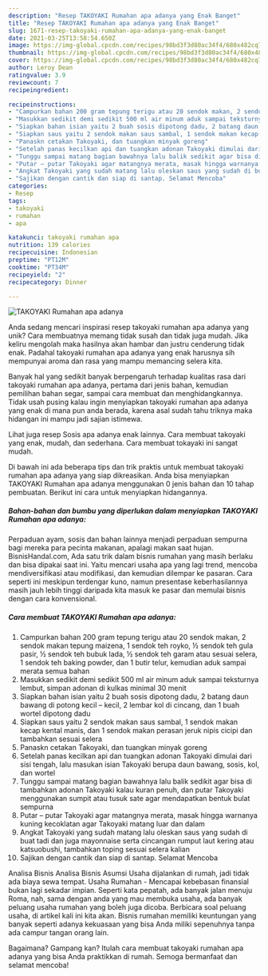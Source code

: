 ```yaml
---
description: "Resep TAKOYAKI Rumahan apa adanya yang Enak Banget"
title: "Resep TAKOYAKI Rumahan apa adanya yang Enak Banget"
slug: 1671-resep-takoyaki-rumahan-apa-adanya-yang-enak-banget
date: 2021-03-25T13:58:54.650Z
image: https://img-global.cpcdn.com/recipes/98bd3f3d80ac34f4/680x482cq70/takoyaki-rumahan-apa-adanya-foto-resep-utama.jpg
thumbnail: https://img-global.cpcdn.com/recipes/98bd3f3d80ac34f4/680x482cq70/takoyaki-rumahan-apa-adanya-foto-resep-utama.jpg
cover: https://img-global.cpcdn.com/recipes/98bd3f3d80ac34f4/680x482cq70/takoyaki-rumahan-apa-adanya-foto-resep-utama.jpg
author: Leroy Dean
ratingvalue: 3.9
reviewcount: 7
recipeingredient:

recipeinstructions:
- "Campurkan bahan 200 gram tepung terigu atau 20 sendok makan, 2 sendok makan tepung maizena, 1 sendok teh royko, ½ sendok teh gula pasir, ½ sendok teh bubuk lada, ½ sendok teh garam atau sesuai selera, 1 sendok teh baking powder, dan 1 butir telur, kemudian aduk sampai merata semua bahan"
- "Masukkan sedikit demi sedikit 500 ml air minum aduk sampai teksturnya lembut, simpan adonan di kulkas minimal 30 menit"
- "Siapkan bahan isian yaitu 2 buah sosis dipotong dadu, 2 batang daun bawang di potong kecil – kecil, 2 lembar kol di cincang, dan 1 buah wortel dipotong dadu"
- "Siapkan saus yaitu 2 sendok makan saus sambal, 1 sendok makan kecap kental manis, dan 1 sendok makan perasan jeruk nipis cicipi dan tambahkan sesuai selera"
- "Panaskn cetakan Takoyaki, dan tuangkan minyak goreng"
- "Setelah panas kecilkan api dan tuangkan adonan Takoyaki dimulai dari sisi tengah, lalu masukan isian Takoyaki berupa daun bawang, sosis, kol, dan wortel"
- "Tunggu sampai matang bagian bawahnya lalu balik sedikit agar bisa di tambahkan adonan Takoyaki kalau kuran penuh, dan putar Takoyaki menggunakan sumpit atau tusuk sate agar mendapatkan bentuk bulat sempurna"
- "Putar – putar Takoyaki agar matangnya merata, masak hingga warnanya kuning kecoklatan agar Takoyaki matang luar dan dalam"
- "Angkat Takoyaki yang sudah matang lalu oleskan saus yang sudah di buat tadi dan juga mayonnaise serta cincangan rumput laut kering atau katsuobushi, tambahkan toping sesuai selera kalian"
- "Sajikan dengan cantik dan siap di santap. Selamat Mencoba"
categories:
- Resep
tags:
- takoyaki
- rumahan
- apa

katakunci: takoyaki rumahan apa 
nutrition: 139 calories
recipecuisine: Indonesian
preptime: "PT12M"
cooktime: "PT34M"
recipeyield: "2"
recipecategory: Dinner

---
```



![TAKOYAKI Rumahan apa adanya](https://img-global.cpcdn.com/recipes/98bd3f3d80ac34f4/680x482cq70/takoyaki-rumahan-apa-adanya-foto-resep-utama.jpg)

Anda sedang mencari inspirasi resep takoyaki rumahan apa adanya yang unik? Cara membuatnya memang tidak susah dan tidak juga mudah. Jika keliru mengolah maka hasilnya akan hambar dan justru cenderung tidak enak. Padahal takoyaki rumahan apa adanya yang enak harusnya sih mempunyai aroma dan rasa yang mampu memancing selera kita.

Banyak hal yang sedikit banyak berpengaruh terhadap kualitas rasa dari takoyaki rumahan apa adanya, pertama dari jenis bahan, kemudian pemilihan bahan segar, sampai cara membuat dan menghidangkannya. Tidak usah pusing kalau ingin menyiapkan takoyaki rumahan apa adanya yang enak di mana pun anda berada, karena asal sudah tahu triknya maka hidangan ini mampu jadi sajian istimewa.

Lihat juga resep Sosis apa adanya enak lainnya. Cara membuat takoyaki yang enak, mudah, dan sederhana. Cara membuat tokayaki ini sangat mudah.


Di bawah ini ada beberapa tips dan trik praktis untuk membuat takoyaki rumahan apa adanya yang siap dikreasikan. Anda bisa menyiapkan TAKOYAKI Rumahan apa adanya menggunakan 0 jenis bahan dan 10 tahap pembuatan. Berikut ini cara untuk menyiapkan hidangannya.

<!--inarticleads1-->

##### Bahan-bahan dan bumbu yang diperlukan dalam menyiapkan TAKOYAKI Rumahan apa adanya:



Perpaduan ayam, sosis dan bahan lainnya menjadi perpaduan sempurna bagi mereka para pecinta makanan, apalagi makan saat hujan. BisnisHandal.com, Ada satu trik dalam bisnis rumahan yang masih berlaku dan bisa dipakai saat ini. Yaitu mencari usaha apa yang lagi trend, mencoba mendiversifikasi atau modifikasi, dan kemudian dilempar ke pasaran. Cara seperti ini meskipun terdengar kuno, namun presentase keberhasilannya masih jauh lebih tinggi daripada kita masuk ke pasar dan memulai bisnis dengan cara konvensional. 

<!--inarticleads2-->

##### Cara membuat TAKOYAKI Rumahan apa adanya:

1. Campurkan bahan 200 gram tepung terigu atau 20 sendok makan, 2 sendok makan tepung maizena, 1 sendok teh royko, ½ sendok teh gula pasir, ½ sendok teh bubuk lada, ½ sendok teh garam atau sesuai selera, 1 sendok teh baking powder, dan 1 butir telur, kemudian aduk sampai merata semua bahan
1. Masukkan sedikit demi sedikit 500 ml air minum aduk sampai teksturnya lembut, simpan adonan di kulkas minimal 30 menit
1. Siapkan bahan isian yaitu 2 buah sosis dipotong dadu, 2 batang daun bawang di potong kecil – kecil, 2 lembar kol di cincang, dan 1 buah wortel dipotong dadu
1. Siapkan saus yaitu 2 sendok makan saus sambal, 1 sendok makan kecap kental manis, dan 1 sendok makan perasan jeruk nipis cicipi dan tambahkan sesuai selera
1. Panaskn cetakan Takoyaki, dan tuangkan minyak goreng
1. Setelah panas kecilkan api dan tuangkan adonan Takoyaki dimulai dari sisi tengah, lalu masukan isian Takoyaki berupa daun bawang, sosis, kol, dan wortel
1. Tunggu sampai matang bagian bawahnya lalu balik sedikit agar bisa di tambahkan adonan Takoyaki kalau kuran penuh, dan putar Takoyaki menggunakan sumpit atau tusuk sate agar mendapatkan bentuk bulat sempurna
1. Putar – putar Takoyaki agar matangnya merata, masak hingga warnanya kuning kecoklatan agar Takoyaki matang luar dan dalam
1. Angkat Takoyaki yang sudah matang lalu oleskan saus yang sudah di buat tadi dan juga mayonnaise serta cincangan rumput laut kering atau katsuobushi, tambahkan toping sesuai selera kalian
1. Sajikan dengan cantik dan siap di santap. Selamat Mencoba


Analisa Bisnis Analisa Bisnis Asumsi Usaha dijalankan di rumah, jadi tidak ada biaya sewa tempat. Usaha Rumahan - Mencapai kebebasan finansial bukan lagi sekadar impian. Seperti kata pepatah, ada banyak jalan menuju Roma, nah, sama dengan anda yang mau membuka usaha, ada banyak peluang usaha rumahan yang boleh juga dicoba. Berbicara soal peluang usaha, di artikel kali ini kita akan. Bisnis rumahan memiliki keuntungan yang banyak seperti adanya kekuasaan yang bisa Anda miliki sepenuhnya tanpa ada campur tangan orang lain. 

Bagaimana? Gampang kan? Itulah cara membuat takoyaki rumahan apa adanya yang bisa Anda praktikkan di rumah. Semoga bermanfaat dan selamat mencoba!
